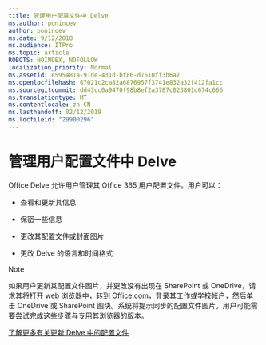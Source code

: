 ```yaml
---
title: 管理用户配置文件中 Delve
ms.author: ponincev
author: ponincev
ms.date: 9/12/2018
ms.audience: ITPro
ms.topic: article
ROBOTS: NOINDEX, NOFOLLOW
localization_priority: Normal
ms.assetid: e595481a-91de-431d-bf86-d7610ff3b6a7
ms.openlocfilehash: 67021c2ca82a6876957f3741e832a32f412fa1cc
ms.sourcegitcommit: dd43cc0a9470f98b8ef2a3787c823801d674c666
ms.translationtype: MT
ms.contentlocale: zh-CN
ms.lasthandoff: 02/12/2019
ms.locfileid: "29900296"
---
```

# <a name="manage-user-profiles-in-delve"></a>管理用户配置文件中 Delve

Office Delve 允许用户管理其 Office 365 用户配置文件。用户可以：
  
- 查看和更新其信息
    
- 保密一些信息
    
- 更改其配置文件或封面图片
    
- 更改 Delve 的语言和时间格式
    
> [!NOTE]
> 如果用户更新其配置文件图片，并更改没有出现在 SharePoint 或 OneDrive，请求其将打开 web 浏览器中，[转到 Office.com](https://www.office.com)，登录其工作或学校帐户，然后单击 OneDrive 或 SharePoint 图块。系统将提示同步的配置文件图片。用户可能需要尝试完成这些步骤与专用其浏览器的版本。 
  
[了解更多有关更新 Delve 中的配置文件](https://go.microsoft.com/fwlink/?linkid=735070)
  

